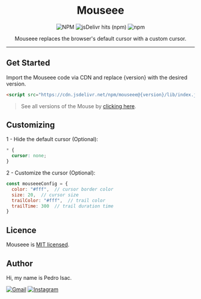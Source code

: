 <h1 align="center">Mouseee</h1>

<p align="center">
  <img alt="NPM" src="https://img.shields.io/npm/l/mouseee?color=00C288&style=flat-square">
  <img alt="jsDelivr hits (npm)" src="https://img.shields.io/jsdelivr/npm/hy/mouseee?color=00C288&style=flat-square">
  <img alt="npm" src="https://img.shields.io/npm/v/mouseee?color=00C288&style=flat-square">
</p>

<p align="center">
  Mouseee replaces the browser's default cursor with a custom cursor.
</p>

---------------------

## Get Started

Import the Mouseee code via CDN and replace {version} with the desired version.

```html
<script src="https://cdn.jsdelivr.net/npm/mouseee@{version}/lib/index.js" type="module"></script>
```

> See all versions of the Mouse by [clicking here](https://www.npmjs.com/package/mouseee).

## Customizing

1 - Hide the default cursor (Optional):

```CSS
* {
  cursor: none;
}
```

2 - Customize the cursor (Optional):

```javascript
const mouseeeConfig = {
  color: "#fff",  // cursor border color
  size: 20,  // cursor size
  trailColor: "#fff",  // trail color
  trailTime: 300  // trail duration time
}
```

## Licence

Mouseee is [MIT licensed](https://github.com/pedro-isacss/mouseee/blob/master/LICENSE).

## Author
Hi, my name is Pedro Isac.

[![Gmail](https://img.shields.io/badge/Gmail-D14836?style=for-the-badge&logo=gmail&logoColor=white)](https://mail.google.com/mail/u/0/?to=ss.pedroisac@gmail.com&tf=cm)
[![Instagram](https://img.shields.io/badge/Instagram-E4405F?style=for-the-badge&logo=instagram&logoColor=white)](https://bit.ly/ss_pedroisac)
